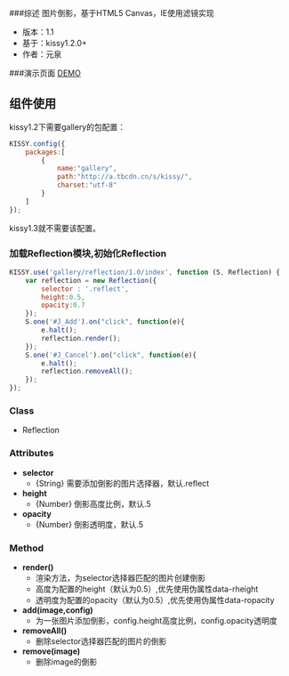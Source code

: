 ###综述
图片倒影，基于HTML5 Canvas，IE使用滤镜实现

* 版本：1.1
* 基于：kissy1.2.0+
* 作者：元泉

###演示页面
[DEMO](http://gallery.kissyui.com/reflection/1.1/demo/index.html)


## 组件使用

kissy1.2下需要gallery的包配置：

```javascript
KISSY.config({
    packages:[
        {
            name:"gallery",
            path:"http://a.tbcdn.cn/s/kissy/",
            charset:"utf-8"
        }
    ]
});
```

kissy1.3就不需要该配置。



### 加载Reflection模块,初始化Reflection

```javascript
KISSY.use('gallery/reflection/1.0/index', function (S, Reflection) {
	var reflection = new Reflection({
		selector : '.reflect',
		height:0.5,
		opacity:0.7
	});
	S.one('#J_Add').on("click", function(e){
		e.halt();
		reflection.render();
	});
	S.one('#J_Cancel').on("click", function(e){
		e.halt();
		reflection.removeAll();
	});
});
```


### Class ###
- Reflection

### Attributes
- **selector**
  + {String} 需要添加倒影的图片选择器，默认.reflect
- **height**
  + {Number} 倒影高度比例，默认.5
- **opacity**
  + {Number} 倒影透明度，默认.5


### Method
- **render()**
  + 渲染方法，为selector选择器匹配的图片创建倒影
  + 高度为配置的height（默认为0.5）,优先使用伪属性data-rheight
  + 透明度为配置的opacity（默认为0.5）,优先使用伪属性data-ropacity
- **add(image,config)**
  + 为一张图片添加倒影，config.height高度比例，config.opacity透明度
- **removeAll()**
  + 删除selector选择器匹配的图片的倒影
- **remove(image)**
  + 删除image的倒影